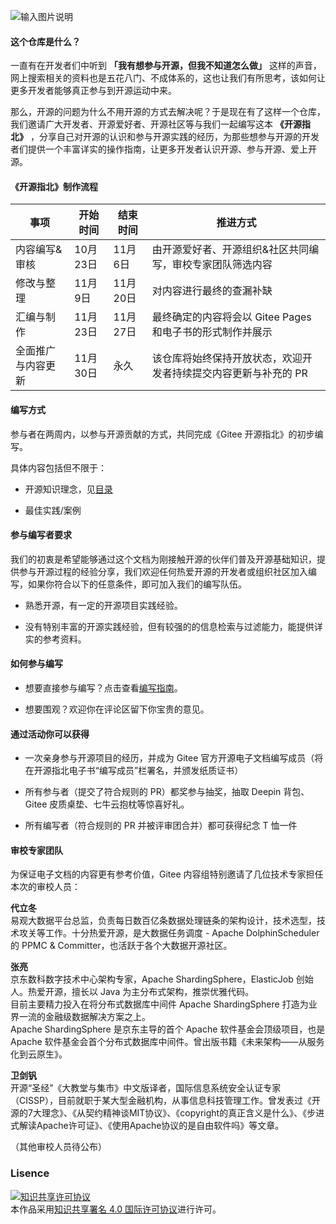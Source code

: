 ![输入图片说明](https://images.gitee.com/uploads/images/2020/1014/153301_92280c77_1899542.png "置顶.png")

#### 这个仓库是什么？

一直有在开发者们中听到 **「我有想参与开源，但我不知道怎么做」** 这样的声音，网上搜索相关的资料也是五花八门、不成体系的，这也让我们有所思考，该如何让更多开发者能够真正参与到开源运动中来。

那么，开源的问题为什么不用开源的方式去解决呢？于是现在有了这样一个仓库，我们邀请广大开发者、开源爱好者、开源社区等与我们一起编写这本 **《开源指北》** ，分享自己对开源的认识和参与开源实践的经历，为那些想参与开源的开发者们提供一个丰富详实的操作指南，让更多开发者认识开源、参与开源、爱上开源。

#### 《开源指北》制作流程

| 事项  | 开始时间  | 结束时间  | 推进方式 | 
|---|---|---|---|
| 内容编写&审核  | 10月23日  | 11月6日 |由开源爱好者、开源组织&社区共同编写，审校专家团队筛选内容 |
| 修改与整理|11月9日 | 11月20日|对内容进行最终的查漏补缺  |
|汇编与制作 |11月23日|11月27日|最终确定的内容将会以 Gitee Pages 和电子书的形式制作并展示|
|全面推广与内容更新 |11月30日 |永久|该仓库将始终保持开放状态，欢迎开发者持续提交内容更新与补充的 PR|

#### 编写方式
参与者在两周内，以参与开源贡献的方式，共同完成《Gitee 开源指北》的初步编写。

具体内容包括但不限于：

* 开源知识理念，见[目录](https://gitee.com/oschina/gitee-osguide/blob/master/%E7%9B%AE%E5%BD%95.md)

* 最佳实践/案例


#### 参与编写者要求

我们的初衷是希望能够通过这个文档为刚接触开源的伙伴们普及开源基础知识，提供参与开源过程的经验分享，我们欢迎任何热爱开源的开发者或组织社区加入编写，如果你符合以下的任意条件，即可加入我们的编写队伍。

* 熟悉开源，有一定的开源项目实践经验。

* 没有特别丰富的开源实践经验，但有较强的的信息检索与过滤能力，能提供详实的参考资料。

#### 如何参与编写
* 想要直接参与编写？点击查看[编写指南](https://gitee.com/oschina/gitee-osguide/blob/master/%E7%BC%96%E5%86%99%E6%8C%87%E5%8D%97.md)。

* 想要围观？欢迎你在评论区留下你宝贵的意见。
  
#### 通过活动你可以获得       
* 一次亲身参与开源项目的经历，并成为 Gitee 官方开源电子文档编写成员（将在开源指北电子书“编写成员”栏署名，并颁发纸质证书）    
  
* 所有参与者（提交了符合规则的 PR）都奖参与抽奖，抽取 Deepin 背包、Gitee 皮质桌垫、七牛云抱枕等惊喜好礼。  

* 所有编写者（符合规则的 PR 并被评审团合并）都可获得纪念 T 恤一件    
  

#### 审校专家团队
为保证电子文档的内容更有参考价值，Gitee 内容组特别邀请了几位技术专家担任本次的审校人员：  
     
**代立冬**   
易观大数据平台总监，负责每日数百亿条数据处理链条的架构设计，技术选型，技术攻关等工作。十分热爱开源，是大数据任务调度 - Apache DolphinScheduler 的 PPMC & Committer，也活跃于各个大数据开源社区。  
   
**张亮**   
京东数科数字技术中心架构专家，Apache ShardingSphere，ElasticJob 创始人。热爱开源，擅长以 Java 为主分布式架构，推崇优雅代码。  
目前主要精力投入在将分布式数据库中间件 Apache ShardingSphere 打造为业界一流的金融级数据解决方案之上。  
Apache ShardingSphere 是京东主导的首个 Apache 软件基金会顶级项目，也是 Apache 软件基金会首个分布式数据库中间件。曾出版书籍《未来架构——从服务化到云原生》。  
      
**卫剑钒**   
开源“圣经”《大教堂与集市》中文版译者，国际信息系统安全认证专家（CISSP），目前就职于某大型金融机构，从事信息科技管理工作。曾发表过《开源的7大理念》、《从契约精神谈MIT协议》、《copyright的真正含义是什么》、《步进式解读Apache许可证》、《使用Apache协议的是自由软件吗》等文章。  
    
（其他审校人员待公布） 
  

### Lisence

<a rel="license" href="http://creativecommons.org/licenses/by/4.0/"><img alt="知识共享许可协议" style="border-width:0" src="https://images.gitee.com/uploads/images/2020/0907/190809_d6adca86_5694891.png" /></a><br />本作品采用<a rel="license" href="http://creativecommons.org/licenses/by/4.0/">知识共享署名 4.0 国际许可协议</a>进行许可。